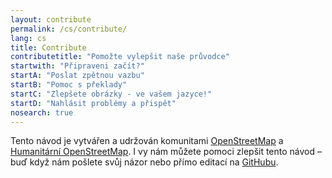 ```yaml
---
layout: contribute
permalink: /cs/contribute/
lang: cs
title: Contribute
contributetitle: "Pomožte vylepšit naše průvodce"
startwith: "Připraveni začít?"
startA: "Poslat zpětnou vazbu"
startB: "Pomoc s překlady"
startC: "Zlepšete obrázky - ve vašem jazyce!"
startD: "Nahlásit problémy a přispět"
nosearch: true
---
```

Tento návod je vytvářen a udržován komunitami [OpenStreetMap](http://www.openstreetmap.org/) a [Humanitární OpenStreetMap](http://hotosm.org/). I vy nám můžete pomoci zlepšit tento návod – buď když nám pošlete svůj názor nebo přímo editací na [GitHubu](http://github.com/hotosm/learnosm).
